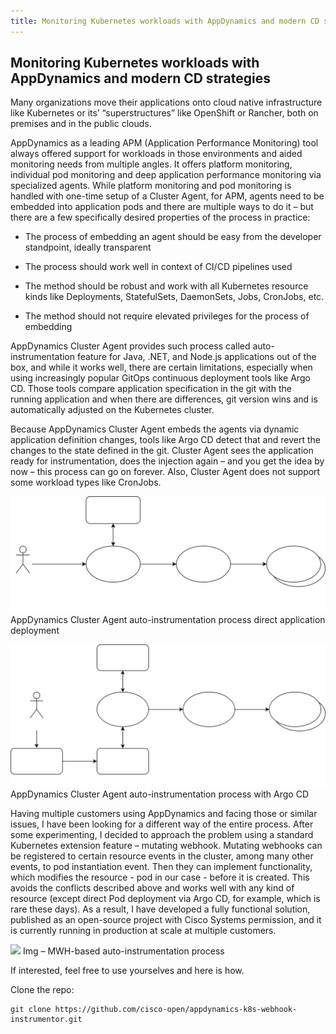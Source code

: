 ```yaml
---
title: Monitoring Kubernetes workloads with AppDynamics and modern CD strategies 
---
```

 
Monitoring Kubernetes workloads with AppDynamics and modern CD strategies 
-------------------------------------------------------------------------

Many organizations move their applications onto cloud native infrastructure like Kubernetes or its’ “superstructures” like OpenShift or Rancher, both on premises and in the public clouds.  

AppDynamics as a leading APM (Application Performance Monitoring) tool always offered support for workloads in those environments and aided monitoring needs from multiple angles. It offers platform monitoring, individual pod monitoring and deep application performance monitoring via specialized agents. While platform monitoring and pod monitoring is handled with one-time setup of a Cluster Agent, for APM, agents need to be embedded into application pods and there are multiple ways to do it – but there are a few specifically desired properties of the process in practice: 

- The process of embedding an agent should be easy from the developer standpoint, ideally transparent 

- The process should work well in context of CI/CD pipelines used 

- The method should be robust and work with all Kubernetes resource kinds like Deployments, StatefulSets, DaemonSets, Jobs, CronJobs, etc. 

- The method should not require elevated privileges for the process of embedding 

AppDynamics Cluster Agent provides such process called auto-instrumentation feature for Java, .NET, and Node.js applications out of the box, and while it works well, there are certain limitations, especially when using increasingly popular GitOps continuous deployment tools like Argo CD. Those tools compare application specification in the git with the running application and when there are differences, git version wins and is automatically adjusted on the Kubernetes cluster.  

Because AppDynamics Cluster Agent embeds the agents via dynamic application definition changes, tools like Argo CD detect that and revert the changes to the state defined in the git. Cluster Agent sees the application ready for instrumentation, does the injection again – and you get the idea by now – this process can go on forever. Also, Cluster Agent does not support some workload types like CronJobs.  

![](<../images/appd-cluster-agent-auto-instr.drawio.svg>)
AppDynamics Cluster Agent auto-instrumentation process direct application deployment

![](<../images/appd-cluster-agent-auto-instr-argo.drawio.svg>)
AppDynamics Cluster Agent auto-instrumentation process with Argo CD

Having multiple customers using AppDynamics and facing those or similar issues, I have been looking for a different way of the entire process. After some experimenting, I decided to approach the problem using a standard Kubernetes extension feature – mutating webhook. Mutating webhooks can be registered to certain resource events in the cluster, among many other events, to pod instantiation event. Then they can implement functionality, which modifies the resource -  pod in our case - before it is created. This avoids the conflicts described above and works well with any kind of resource (except direct Pod deployment via Argo CD, for example, which is rare these days). As a result, I have developed a fully functional solution, published as an open-source project with Cisco Systems permission, and it is currently running in production at scale at multiple customers.  

![](<../images/radcliffe-camera.jpg>)
Img – MWH-based auto-instrumentation process 

If interested, feel free to use yourselves and here is how.  

 

Clone the repo: 
~~~~~~~~~~~~~~~~~~~~~~~~~~~~~~~~~~~~~~~~~~~~~~~~~~~~~~~~~~~~~~~~~~~~~~~~~~~
git clone https://github.com/cisco-open/appdynamics-k8s-webhook-instrumentor.git 
~~~~~~~~~~~~~~~~~~~~~~~~~~~~~~~~~~~~~~~~~~~~~~~~~~~~~~~~~~~~~~~~~~~~~~~~~~~